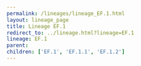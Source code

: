 ```yaml
---
permalink: /lineages/lineage_EF.1.html
layout: lineage_page
title: Lineage EF.1
redirect_to: ../lineage.html?lineage=EF.1
lineage: EF.1
parent: 
children: ['EF.1', 'EF.1.1', 'EF.1.2']
---
```

